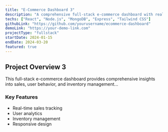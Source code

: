 ```yaml
---
title: "E-Commerce Dashboard 3"
description: "A comprehensive full-stack e-commerce dashboard with real-time analytics"
techs: ["React", "Node.js", "MongoDB", "Express", "Tailwind CSS"]
githubLink: "https://github.com/yourusername/ecommerce-dashboard"
demoLink: "https://your-demo-link.com"
projectType: "fullstack"
startDate: 2024-01-15
endDate: 2024-03-20
featured: true
---
```


## Project Overview 3

This full-stack e-commerce dashboard provides comprehensive insights into sales, user behavior, and inventory management...

### Key Features
- Real-time sales tracking
- User analytics
- Inventory management
- Responsive design